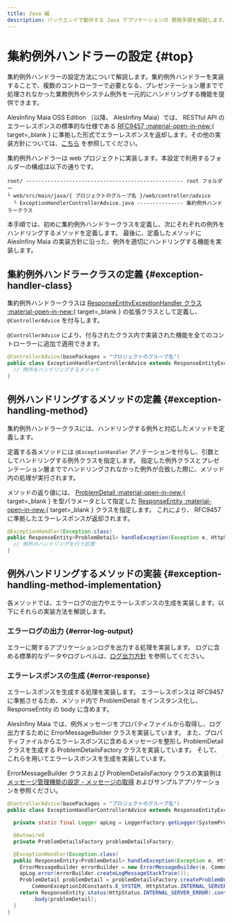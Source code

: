 ```yaml
---
title: Java 編
description: バックエンドで動作する Java アプリケーションの 開発手順を解説します。
---
```


# 集約例外ハンドラーの設定 {#top}

集約例外ハンドラーの設定方法について解説します。集約例外ハンドラーを実装することで、複数のコントローラーで必要となる、プレゼンテーション層までで処理されなかった業務例外やシステム例外を一元的にハンドリングする機能を提供できます。

<!-- textlint-disable ja-technical-writing/sentence-length -->
AlesInfiny Maia OSS Edition （以降、 AlesInfiny Maia）では、 RESTful API のエラーレスポンスの標準的な仕様である [RFC9457 :material-open-in-new:](https://datatracker.ietf.org/doc/html/rfc9457){ target=_blank } に準拠した形式でエラーレスポンスを返却します。その他の実装方針については、[こちら](../../../../app-architecture/client-side-rendering/backend-application/presentation.md#exception-handling) を参照してください。
<!-- textlint-enable ja-technical-writing/sentence-length -->

集約例外ハンドラーは web プロジェクトに実装します。本設定で利用するフォルダーの構成は以下の通りです。

```terminal linenums="0"
root/ --------------------------------------------------- root フォルダー
└ web/src/main/java/{ プロジェクトのグループ名 }/web/controller/advice
  └ ExceptionHandlerControllerAdvice.java --------------- 集約例外ハンドラークラス
```

本手順では、初めに集約例外ハンドラークラスを定義し、次にそれぞれの例外をハンドリングするメソッドを定義します。
最後に、定義したメソッドに AlesInfiny Maia の実装方針に沿った、例外を適切にハンドリングする機能を実装します。

## 集約例外ハンドラークラスの定義 {#exception-handler-class}

<!-- textlint-disable ja-technical-writing/sentence-length -->
集約例外ハンドラークラスは [ResponseEntityExceptionHandler クラス :material-open-in-new:](https://spring.pleiades.io/spring-framework/docs/current/javadoc-api/org/springframework/web/servlet/mvc/method/annotation/ResponseEntityExceptionHandler.html){ target=_blank } の拡張クラスとして定義し、 `@ControllerAdvice` を付与します。
<!-- textlint-enable ja-technical-writing/sentence-length -->

`@ControllerAdvice` により、付与されたクラス内で実装された機能を全てのコントローラーに追加で適用できます。

``` Java title="集約例外ハンドラークラスの例"
@ControllerAdvice(basePackages = "プロジェクトのグループ名")
public class ExceptionHandlerControllerAdvice extends ResponseEntityExceptionHandler{
  // 例外をハンドリングするメソッド
}
```

## 例外ハンドリングするメソッドの定義 {#exception-handling-method}

集約例外ハンドラークラスには、ハンドリングする例外と対応したメソッドを定義します。

定義する各メソッドには `@ExceptionHandler` アノテーションを付与し、引数としてハンドリングする例外クラスを指定します。
指定した例外クラスとプレゼンテーション層まででハンドリングされなかった例外が合致した際に、メソッド内の処理が実行されます。

<!-- textlint-disable ja-technical-writing/sentence-length -->
メソッドの返り値には、 [ProblemDetail :material-open-in-new:](https://spring.pleiades.io/spring-framework/docs/current/javadoc-api/org/springframework/http/ProblemDetail.html){ target=_blank } を型パラメータとして指定した [ResponseEntity :material-open-in-new:](https://spring.pleiades.io/spring-framework/docs/current/javadoc-api/org/springframework/http/ResponseEntity.html){ target=_blank } クラスを指定します。
これにより、 RFC9457 に準拠したエラーレスポンスが返却されます。
<!-- textlint-enable ja-technical-writing/sentence-length -->

``` Java title="Exception クラスをハンドリングするメソッドの例"
@ExceptionHandler(Exception.class)
public ResponseEntity<ProblemDetail> handleException(Exception e, HttpServletRequest req) {
  // 例外のハンドリングを行う処理
}
```

## 例外ハンドリングするメソッドの実装 {#exception-handling-method-implementation}

各メソッドでは、エラーログの出力やエラーレスポンスの生成を実装します。以下にそれらの実装方法を解説します。

### エラーログの出力 {#error-log-output}

エラーに関するアプリケーションログを出力する処理を実装します。
ログに含める標準的なデータやログレベルは、[ログ出力方針](../../../../app-architecture/overview/java-application-processing-system/logging-policy.md) を参照してください。

### エラーレスポンスの生成 {#error-response}

エラーレスポンスを生成する処理を実装します。
エラーレスポンスは RFC9457 に準拠させるため、メソッド内で ProblemDetail をインスタンス化し、 ResponseEntity の body に含めます。

AlesInfiny Maia では、例外メッセージをプロパティファイルから取得し、ログ出力するために ErrorMessageBuilder クラスを実装しています。
また、プロパティファイルからエラーレスポンスに含めるメッセージを整形し ProblemDetail クラスを生成する ProblemDetailsFactory クラスを実装しています。
そして、これらを用いてエラーレスポンスを生成を実装しています。

ErrorMessageBuilder クラスおよび ProblemDetailsFactory クラスの実装例は [メッセージ管理機能の設定 - メッセージの取得](./message-management.md#getting-messages) およびサンプルアプリケーションを参照ください。

``` Java title="ProblemDetail および ErrorMessageBuilder を用いた集約例外ハンドラーの実装例"
@ControllerAdvice(basePackages = "プロジェクトのグループ名")
public class ExceptionHandlerControllerAdvice extends ResponseEntityExceptionHandler {

  private static final Logger apLog = LoggerFactory.getLogger(SystemPropertyConstants.APPLICATION_LOG_LOGGER);

  @Autowired
  private ProblemDetailsFactory problemDetailsFactory;

  @ExceptionHandler(Exception.class)
  public ResponseEntity<ProblemDetail> handleException(Exception e, HttpServletRequest req) {
    ErrorMessageBuilder errorBuilder = new ErrorMessageBuilder(e, CommonExceptionIdConstants.E_SYSTEM, null, null);
    apLog.error(errorBuilder.createLogMessageStackTrace());
    ProblemDetail problemDetail = problemDetailsFactory.createProblemDetail(errorBuilder,
        CommonExceptionIdConstants.E_SYSTEM, HttpStatus.INTERNAL_SERVER_ERROR);
    return ResponseEntity.status(HttpStatus.INTERNAL_SERVER_ERROR).contentType(MediaType.APPLICATION_PROBLEM_JSON)
        .body(problemDetail);
  }
}
```
